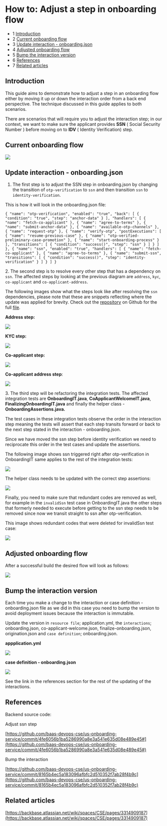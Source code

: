 # How to: Adjust a step in onboarding flow
*   1 [Introduction](#Introduction)
*   2 [Current onboarding flow](#Current-onboarding-flow)
*   3 [Update interaction - onboarding.json](#Update-interaction---onboarding.json)
*   4 [Adjusted onboarding flow](#Adjusted-onboarding-flow)
*   5 [Bump the interaction version](#Bump-the-interaction-version)
*   6 [References](#References)
*   7 [Related articles](#Related-articles)

## Introduction

This guide aims to demonstrate how to adjust a step in an onboarding flow either by moving it up or down the interaction order from a back end perspective. The technique discussed in this guide applies to both scenarios.

There are scenarios that will require you to adjust the interaction step; in our context, we want to make sure the applicant provides **SSN** ( Social Security Number ) before moving on to **IDV** ( Identity Verification) step.

## Current onboarding flow

![](./how-to-adjust-a-step-in-onboarding-flow-0.png)

## Update interaction - onboarding.json

1.  The first step is to adjust the SSN step in onboarding.json by changing the transition of `otp-verification` to `ssn` and then transition `ssn` to `identity-verification`.
    

This is how it will look in the onboarding.json file:

`{ "name": "otp-verification", "enabled": "true", "back": [ { "condition": "true", "step": "anchor-data" } ], "handlers": [ { "name": "fetch-co-applicant" }, { "name": "agree-to-terms" }, { "name": "submit-anchor-data" }, { "name": "available-otp-channels" }, { "name": "request-otp" }, { "name": "verify-otp", "postExecutions": [ { "name": "resume-previous-case" }, { "name": "otp-verified-preliminary-case-promotion" }, { "name": "start-onboarding-process" } ], "transitions": [ { "condition": "success()", "step": "ssn" } ] } ] }, { "name": "ssn", "enabled": "true", "handlers": [ { "name": "fetch-co-applicant" }, { "name": "agree-to-terms" }, { "name": "submit-ssn", "transitions": [ { "condition": "success()", "step": "identity-verification" } ] } ] }`

2\. The second step is to resolve every other step that has a dependency on `ssn`. The affected steps by looking at the previous diagram are `address`, `kyc`, `co-applicant` and `co-applicant-address`.

The following images show what the steps look like after resolving the `ssn` dependencies, please note that these are snippets reflecting where the update was applied for brevity. Check out the [repository](https://github.com/baas-devops-cse/us-onboarding-service "https://github.com/baas-devops-cse/us-onboarding-service") on Github for the full [file](https://github.com/baas-devops-cse/us-onboarding-service/blob/master/src/main/resources/interactions/onboarding.json "https://github.com/baas-devops-cse/us-onboarding-service/blob/master/src/main/resources/interactions/onboarding.json").

**Address step:**

![](./how-to-adjust-a-step-in-onboarding-flow-1.png)

**KYC step:**

![](./how-to-adjust-a-step-in-onboarding-flow-2.png)

**Co-applicant step:**

![](./how-to-adjust-a-step-in-onboarding-flow-3.png)

**Co-applicant address step**:

![](./how-to-adjust-a-step-in-onboarding-flow-4.png)

3\. The third step will be refactoring the integration tests. The affected integration tests are **OnboardingIT.java**, **CoApplicantWelcomeIT.java**, **FinalizingOnboardingIT.java** and finally the helper class - **OnboardingAssertions.java.**

The test cases in these integration tests observe the order in the interaction step meaning the tests will assert that each step transits forward or back to the next step stated in the interaction - onboarding.json.

Since we have moved the ssn step before identity verification we need to reciprocate this order in the test cases and update the assertions.

The following image shows ssn triggered right after otp-verification in OnboardingIT same applies to the rest of the integration tests:

![](./how-to-adjust-a-step-in-onboarding-flow-5.png)

The helper class needs to be updated with the correct step assertions:

![](./how-to-adjust-a-step-in-onboarding-flow-6.png)

Finally, you need to make sure that redundant codes are removed as well, for example in the `invalidSsn` test case in OnboardingIT.java the other steps that formerly needed to execute before getting to the ssn step needs to be removed since now we transit straight to ssn after otp-verification.

This image shows redundant codes that were deleted for invalidSsn test case:

![](./how-to-adjust-a-step-in-onboarding-flow-7.png)

## Adjusted onboarding flow

After a successful build the desired flow will look as follows:

![](./how-to-adjust-a-step-in-onboarding-flow-8.png)

## Bump the interaction version

Each time you make a change to the interaction or case definition - onboarding.json file as we did in this case you need to bump the version to avoid deployment issues because the interaction is immutable.

Update the version in `resource file`; application.yml, the `interactions`; onboarding.json, co-applicant-welcome.json, finalize-onboarding.json, origination.json and `case definition`; onboarding.json.

**appplication.yml**

![](./how-to-adjust-a-step-in-onboarding-flow-9.png)

**case definition - onboarding.json**

![](./how-to-adjust-a-step-in-onboarding-flow-10.png)

See the link in the references section for the rest of the updating of the interactions.

## References

Backend source code:

Adjust ssn step

[https://github.com/baas-devops-cse/us-onboarding-service/commit/4fe6056b1ba5286990a8e3a541e635d08e489e45#](https://github.com/baas-devops-cse/us-onboarding-service/commit/4fe6056b1ba5286990a8e3a541e635d08e489e45#)

Bump the interaction

[https://github.com/baas-devops-cse/us-onboarding-service/commit/8165b4ec5a183096afbfc2d510352f7ab28f4b9c](https://github.com/baas-devops-cse/us-onboarding-service/commit/8165b4ec5a183096afbfc2d510352f7ab28f4b9c)

## Related articles

[https://backbase.atlassian.net/wiki/spaces/CSE/pages/3314909187](https://backbase.atlassian.net/wiki/spaces/CSE/pages/3314909187)